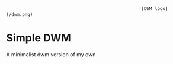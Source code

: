                                                       ![DWM logo](/dwm.png) 
# Simple DWM 
A minimalist dwm version of my own


